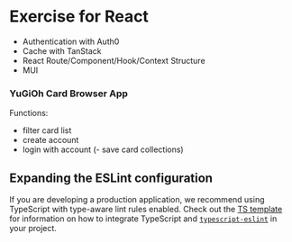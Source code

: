 # Exercise for React

- Authentication with Auth0
- Cache with TanStack
- React Route/Component/Hook/Context Structure
- MUI

### YuGiOh Card Browser App

Functions:

- filter card list
- create account
- login with account
(- save card collections) 

## Expanding the ESLint configuration

If you are developing a production application, we recommend using TypeScript with type-aware lint rules enabled. Check out the [TS template](https://github.com/vitejs/vite/tree/main/packages/create-vite/template-react-ts) for information on how to integrate TypeScript and [`typescript-eslint`](https://typescript-eslint.io) in your project.
